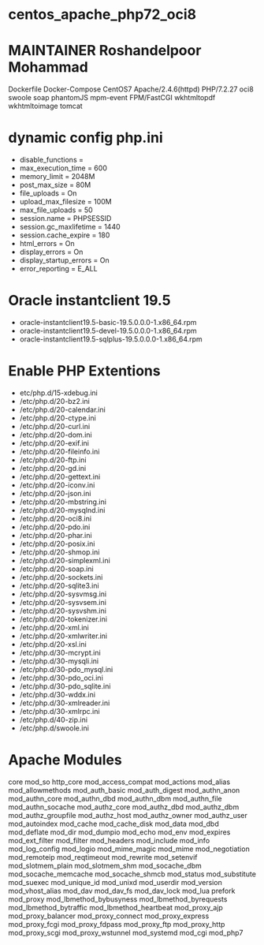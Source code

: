 # centos_apache_php72_oci8
# MAINTAINER Roshandelpoor Mohammad

Dockerfile Docker-Compose CentOS7 Apache/2.4.6(httpd) PHP/7.2.27 oci8 swoole soap phantomJS mpm-event FPM/FastCGI wkhtmltopdf wkhtmltoimage tomcat


# dynamic config php.ini

- disable_functions =
- max_execution_time = 600
- memory_limit = 2048M
- post_max_size = 80M
- file_uploads = On
- upload_max_filesize = 100M
- max_file_uploads = 50
- session.name = PHPSESSID
- session.gc_maxlifetime = 1440
- session.cache_expire = 180
- html_errors = On
- display_errors = On
- display_startup_errors = On
- error_reporting = E_ALL


# Oracle instantclient 19.5

- oracle-instantclient19.5-basic-19.5.0.0.0-1.x86_64.rpm
- oracle-instantclient19.5-devel-19.5.0.0.0-1.x86_64.rpm
- oracle-instantclient19.5-sqlplus-19.5.0.0.0-1.x86_64.rpm


# Enable PHP Extentions

- etc/php.d/15-xdebug.ini
- /etc/php.d/20-bz2.ini
- /etc/php.d/20-calendar.ini
- /etc/php.d/20-ctype.ini
- /etc/php.d/20-curl.ini
- /etc/php.d/20-dom.ini
- /etc/php.d/20-exif.ini
- /etc/php.d/20-fileinfo.ini
- /etc/php.d/20-ftp.ini
- /etc/php.d/20-gd.ini
- /etc/php.d/20-gettext.ini
- /etc/php.d/20-iconv.ini
- /etc/php.d/20-json.ini
- /etc/php.d/20-mbstring.ini
- /etc/php.d/20-mysqlnd.ini
- /etc/php.d/20-oci8.ini
- /etc/php.d/20-pdo.ini
- /etc/php.d/20-phar.ini
- /etc/php.d/20-posix.ini
- /etc/php.d/20-shmop.ini
- /etc/php.d/20-simplexml.ini
- /etc/php.d/20-soap.ini
- /etc/php.d/20-sockets.ini
- /etc/php.d/20-sqlite3.ini
- /etc/php.d/20-sysvmsg.ini
- /etc/php.d/20-sysvsem.ini
- /etc/php.d/20-sysvshm.ini
- /etc/php.d/20-tokenizer.ini
- /etc/php.d/20-xml.ini
- /etc/php.d/20-xmlwriter.ini
- /etc/php.d/20-xsl.ini
- /etc/php.d/30-mcrypt.ini
- /etc/php.d/30-mysqli.ini
- /etc/php.d/30-pdo_mysql.ini
- /etc/php.d/30-pdo_oci.ini
- /etc/php.d/30-pdo_sqlite.ini
- /etc/php.d/30-wddx.ini
- /etc/php.d/30-xmlreader.ini
- /etc/php.d/30-xmlrpc.ini
- /etc/php.d/40-zip.ini
- /etc/php.d/swoole.ini


# Apache Modules

core mod_so http_core mod_access_compat mod_actions mod_alias mod_allowmethods mod_auth_basic mod_auth_digest mod_authn_anon mod_authn_core mod_authn_dbd mod_authn_dbm mod_authn_file mod_authn_socache mod_authz_core mod_authz_dbd mod_authz_dbm mod_authz_groupfile mod_authz_host mod_authz_owner mod_authz_user mod_autoindex mod_cache mod_cache_disk mod_data mod_dbd mod_deflate mod_dir mod_dumpio mod_echo mod_env mod_expires mod_ext_filter mod_filter mod_headers mod_include mod_info mod_log_config mod_logio mod_mime_magic mod_mime mod_negotiation mod_remoteip mod_reqtimeout mod_rewrite mod_setenvif mod_slotmem_plain mod_slotmem_shm mod_socache_dbm mod_socache_memcache mod_socache_shmcb mod_status mod_substitute mod_suexec mod_unique_id mod_unixd mod_userdir mod_version mod_vhost_alias mod_dav mod_dav_fs mod_dav_lock mod_lua prefork mod_proxy mod_lbmethod_bybusyness mod_lbmethod_byrequests mod_lbmethod_bytraffic mod_lbmethod_heartbeat mod_proxy_ajp mod_proxy_balancer mod_proxy_connect mod_proxy_express mod_proxy_fcgi mod_proxy_fdpass mod_proxy_ftp mod_proxy_http mod_proxy_scgi mod_proxy_wstunnel mod_systemd mod_cgi mod_php7
